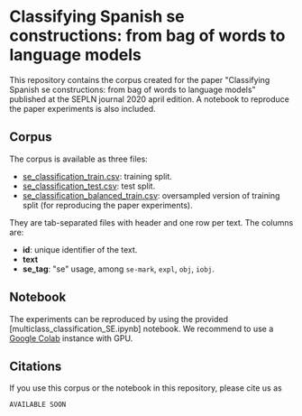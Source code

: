 # Classifying Spanish se constructions: from bag of words to language models

This repository contains the corpus created for the paper "Classifying Spanish se constructions: from bag of words to language models" published at the SEPLN journal 2020 april edition. A notebook to reproduce the paper experiments is also included.

## Corpus

The corpus is available as three files:

* [se_classification_train.csv](./se_classification_train.csv): training split.
* [se_classification_test.csv](./se_classification_test.csv): test split.
* [se_classification_balanced_train.csv](./se_classification_balanced_train.csv): oversampled version of training split (for reproducing the paper experiments).

They are tab-separated files with header and one row per text. The columns are:

* **id**: unique identifier of the text.
* **text**
* **se_tag**: "se" usage, among `se-mark`, `expl`, `obj`, `iobj`.

## Notebook

The experiments can be reproduced by using the provided [multiclass_classification_SE.ipynb] notebook. We recommend to use a [Google Colab](colab.research.google.com/) instance with GPU.

## Citations

If you use this corpus or the notebook in this repository, please cite us as

    AVAILABLE SOON
